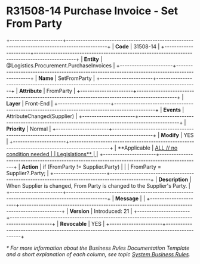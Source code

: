 ﻿---
erp.type: front-end-business-rule
erp.entity: Logistics.Procurement.PurchaseInvoices
---

# R31508-14 Purchase Invoice - Set From Party
+----------------------+-----------------------------------------------------------------------------------------------+
| **Code**             | 31508-14                                                                                      |
+----------------------+-----------------------------------------------------------------------------------------------+
| **Entity**           | @Logistics.Procurement.PurchaseInvoices                                                       |
+----------------------+-----------------------------------------------------------------------------------------------+
| **Name**             | SetFromParty                                                                                  |
+----------------------+-----------------------------------------------------------------------------------------------+
| **Attribute**        | FromParty                                                                                     |
+----------------------+-----------------------------------------------------------------------------------------------+
| **Layer**            | Front-End                                                                                     |
+----------------------+-----------------------------------------------------------------------------------------------+
| **Events**           | AttributeChanged(Supplier)                                                                    |
+----------------------+-----------------------------------------------------------------------------------------------+
| **Priority**         | Normal                                                                                        |
+----------------------+-----------------------------------------------------------------------------------------------+
| **Modify**           | YES                                                                                           |
+----------------------+-----------------------------------------------------------------------------------------------+
| **Applicable         | [ALL // no condition needed                                                                   |
| Legislations**       | ](xref:applicable-legislations)                                                               |
+----------------------+-----------------------------------------------------------------------------------------------+
| **Action**           | if (FromParty != Supplier.Party)                                                              |
|                      | FromParty = Supplier?.Party;                                                                  |
+----------------------+-----------------------------------------------------------------------------------------------+
| **Description**      | When Supplier is changed, From Party is changed to the Supplier\'s Party.                     |
+----------------------+-----------------------------------------------------------------------------------------------+
| **Message**          |                                                                                               |
+----------------------+-----------------------------------------------------------------------------------------------+
| **Version**          | Introduced: 21                                                                                |
+----------------------+-----------------------------------------------------------------------------------------------+
| **Revocable**        | YES                                                                                           |
+----------------------+-----------------------------------------------------------------------------------------------+

*\* For more information about the Business Rules Documentation Template and a short explanation of each column, see
topic [System Business Rules](../templates/template-description-system-business-rules.md).*

